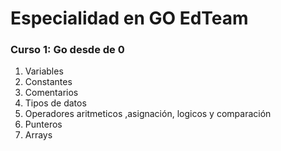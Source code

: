 <h1>Especialidad en GO EdTeam</h1>

<h3>Curso 1: Go desde de 0</h3>
<ol>
    <li>Variables</li>
    <li>Constantes</li>
    <li>Comentarios</li>
    <li>Tipos de datos</li>
    <li>Operadores aritmeticos ,asignación, logicos y comparación</li>
    <li>Punteros</li>
    <li>Arrays</li>
</ol>